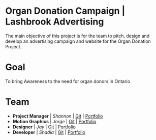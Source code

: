 # Organ Donation Campaign | Lashbrook Advertising
The main objective of this project is for the team to pitch, design and develop an advertising campaign and website for the Organ Donation Project.


# Goal
To bring Awareness to the need for organ donors in Ontario

   
# Team
- **Project Manager** | *Shannon* | [Git](https://github.com/ShannonSL) | [Portfolio](http://shannonstoltzlimin.ca/)
- **Motion Graphics** |  *Jorge*  | [Git](https://github.com/JorgeAndrino) | [Portfolio](http://jmavdb.com/)
- **Designer**        |   *Jay*   | [Git](https://github.com/jvernon3) | [Portfolio](http://jayvernon.ca)
- **Developer**       | *Shadia*  | [Git](https://github.com/shadiaali) | [Portfolio](https://shadiaali.ca)

